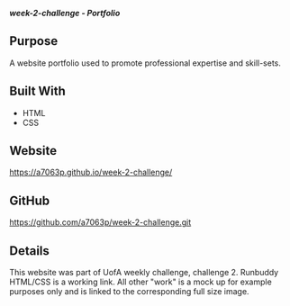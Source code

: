 ***week-2-challenge - Portfolio***

## Purpose
A website portfolio used to promote professional expertise and skill-sets.

## Built With
* HTML
* CSS

## Website
https://a7063p.github.io/week-2-challenge/

## GitHub
https://github.com/a7063p/week-2-challenge.git

## Details

This website was part of UofA weekly challenge, challenge 2. Runbuddy HTML/CSS is a working link. All other "work" is a mock up for example purposes only and is linked to the corresponding full size image.



